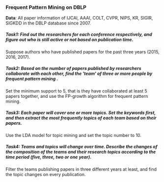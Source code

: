 ### Frequent Pattern Mining on DBLP

**Data**:  All paper information of IJCAI, AAAI, COLT, CVPR, NIPS, KR, SIGIR, SIGKDD  in the DBLP database since 2007.

##### Task1: Find out the researchers for each conference respectively, and figure out who is still active or not based on publication time. 

Suppose authors who have published papers for the past three years (2015, 2016, 2017).

##### Task2: Based on the number of papers published by researchers collaborate with each other, find the 'team' of three or more people by frequent pattern mining .

Set the minimum support to 5, that is they have collaborated at least 5 papers together, and use the FP-growth algorithm for frequent pattern mining.

##### Task3: Each paper will cover one or more topics. Set the keywords first, and then extract the most frequently topics of each team based on their papers.

Use the LDA model for topic mining and set the topic number to 10.

##### Task4: Teams and topics will change over time.  Describe the changes of the composition of the teams and their research topics according to the time period (five, three, two or one year).

Filter the teams publishing papers in three different years at least, and find the topic changes on every publication.

